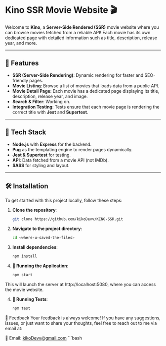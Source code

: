 # Kino SSR Movie Website 🎬

Welcome to **Kino**, a **Server-Side Rendered (SSR)** movie website where you can browse movies fetched from a reliable API! Each movie has its own dedicated page with detailed information such as title, description, release year, and more.

---

## 🚀 Features

- **SSR (Server-Side Rendering)**: Dynamic rendering for faster and SEO-friendly pages.
- **Movie Listing**: Browse a list of movies that loads data from a public API.
- **Movie Detail Page**: Each movie has a dedicated page displaying its title, description, release year, and image.
- **Search & Filter**: Working on.
- **Integration Testing**: Tests ensure that each movie page is rendering the correct title with **Jest** and **Supertest**.

---

## 🔧 Tech Stack

- **Node.js** with **Express** for the backend.
- **Pug** as the templating engine to render pages dynamically.
- **Jest & Supertest** for testing.
- **API**: Data fetched from a movie API (not IMDb).
- **SASS** for styling and layout.
  
---

## 🛠️ Installation

To get started with this project locally, follow these steps:

1. **Clone the repository**:
   ```bash
   git clone https://github.com/kikoDevv/KINO-SSR.git
2. **Navigate to the project directory**:
   ```bash
   cd <where-u-saved-the-files>
3. **Install dependencies**:
   ```bash
   npm install
4. **🚀 Running the Application**:
   ```bash
   npm start
This will launch the server at http://localhost:5080, where you can access the movie website.       

4. **🧪 Running Tests**:
   ```bash
   npm test

💬 Feedback
Your feedback is always welcome! If you have any suggestions, issues, or just want to share your thoughts, feel free to reach out to me via email at:

📧 Email: kikoDevv@gmail.com
      ```bash
